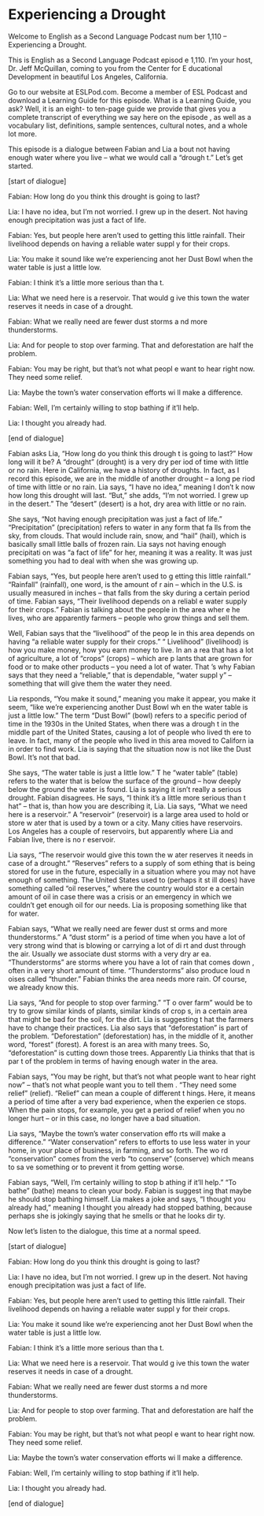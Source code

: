 # Experiencing a Drought

Welcome to English as a Second Language Podcast num ber 1,110 – Experiencing a Drought.

This is English as a Second Language Podcast episod e 1,110. I’m your host, Dr. Jeff McQuillan, coming to you from the Center for E ducational Development in beautiful Los Angeles, California.

Go to our website at ESLPod.com. Become a member of  ESL Podcast and download a Learning Guide for this episode. What is  a Learning Guide, you ask? Well, it is an eight- to ten-page guide we provide that gives you a complete transcript of everything we say here on the episode , as well as a vocabulary list, definitions, sample sentences, cultural notes, and a whole lot more.

This episode is a dialogue between Fabian and Lia a bout not having enough water where you live – what we would call a “drough t.” Let’s get started.

[start of dialogue]

Fabian: How long do you think this drought is going  to last?

Lia: I have no idea, but I’m not worried. I grew up  in the desert. Not having enough precipitation was just a fact of life.

Fabian: Yes, but people here aren’t used to getting  this little rainfall. Their livelihood depends on having a reliable water suppl y for their crops.

Lia: You make it sound like we’re experiencing anot her Dust Bowl when the water table is just a little low.

Fabian: I think it’s a little more serious than tha t.

Lia: What we need here is a reservoir. That would g ive this town the water reserves it needs in case of a drought.

Fabian: What we really need are fewer dust storms a nd more thunderstorms.

Lia: And for people to stop over farming. That and deforestation are half the problem.

Fabian: You may be right, but that’s not what peopl e want to hear right now. They need some relief.

Lia: Maybe the town’s water conservation efforts wi ll make a difference.

Fabian: Well, I’m certainly willing to stop bathing  if it’ll help.

Lia: I thought you already had.

[end of dialogue]

Fabian asks Lia, “How long do you think this drough t is going to last?” How long will it be? A “drought” (drought) is a very dry per iod of time with little or no rain. Here in California, we have a history of droughts. In fact, as I record this episode, we are in the middle of another drought – a long pe riod of time with little or no rain. Lia says, “I have no idea,” meaning I don’t k now how long this drought will last. “But,” she adds, “I’m not worried. I grew up in the desert.” The “desert” (desert) is a hot, dry area with little or no rain.

She says, “Not having enough precipitation was just  a fact of life.” “Precipitation” (precipitation) refers to water in any form that fa lls from the sky, from clouds. That would include rain, snow, and “hail” (hail), which is basically small little balls of frozen rain. Lia says not having enough precipitati on was “a fact of life” for her, meaning it was a reality. It was just something you  had to deal with when she was growing up.

Fabian says, “Yes, but people here aren’t used to g etting this little rainfall.” “Rainfall” (rainfall), one word, is the amount of r ain – which in the U.S. is usually measured in inches – that falls from the sky during  a certain period of time. Fabian says, “Their livelihood depends on a reliabl e water supply for their crops.” Fabian is talking about the people in the area wher e he lives, who are apparently farmers – people who grow things and sell them.

Well, Fabian says that the “livelihood” of the peop le in this area depends on having “a reliable water supply for their crops.” “ Livelihood” (livelihood) is how you make money, how you earn money to live. In an a rea that has a lot of agriculture, a lot of “crops” (crops) – which are p lants that are grown for food or to make other products – you need a lot of water. That ’s why Fabian says that they need a “reliable,” that is dependable, “water suppl y” – something that will give them the water they need.

Lia responds, “You make it sound,” meaning you make  it appear, you make it seem, “like we’re experiencing another Dust Bowl wh en the water table is just a little low.” The term “Dust Bowl” (bowl) refers to a specific period of time in the 1930s in the United States, when there was a drough t in the middle part of the United States, causing a lot of people who lived th ere to leave. In fact, many of the people who lived in this area moved to Californ ia in order to find work. Lia is saying that the situation now is not like the Dust Bowl. It’s not that bad.

She says, “The water table is just a little low.” T he “water table” (table) refers to the water that is below the surface of the ground –  how deeply below the ground the water is found. Lia is saying it isn’t really a  serious drought. Fabian disagrees. He says, “I think it’s a little more serious than t hat” – that is, than how you are describing it, Lia. Lia says, “What we need here is  a reservoir.” A “reservoir” (reservoir) is a large area used to hold or store w ater that is used by a town or a city. Many cities have reservoirs. Los Angeles has a couple of reservoirs, but apparently where Lia and Fabian live, there is no r eservoir.

Lia says, “The reservoir would give this town the w ater reserves it needs in case of a drought.” “Reserves” refers to a supply of som ething that is being stored for use in the future, especially in a situation where you may not have enough of something. The United States used to (perhaps it st ill does) have something called “oil reserves,” where the country would stor e a certain amount of oil in case there was a crisis or an emergency in which we  couldn’t get enough oil for our needs. Lia is proposing something like that for  water.

Fabian says, “What we really need are fewer dust st orms and more thunderstorms.” A “dust storm” is a period of time when you have a lot of very strong wind that is blowing or carrying a lot of di rt and dust through the air. Usually we associate dust storms with a very dry ar ea. “Thunderstorms” are storms where you have a lot of rain that comes down , often in a very short amount of time. “Thunderstorms” also produce loud n oises called “thunder.” Fabian thinks the area needs more rain. Of course, we already know this.

Lia says, “And for people to stop over farming.” “T o over farm” would be to try to grow similar kinds of plants, similar kinds of crop s, in a certain area that might be bad for the soil, for the dirt. Lia is suggesting t hat the farmers have to change their practices. Lia also says that “deforestation”  is part of the problem. “Deforestation” (deforestation) has, in the middle of it, another word, “forest” (forest). A forest is an area with many trees. So, “deforestation” is cutting down those trees. Apparently Lia thinks that that is par t of the problem in terms of having enough water in the area.

Fabian says, “You may be right, but that’s not what  people want to hear right now” – that’s not what people want you to tell them . “They need some relief” (relief). “Relief” can mean a couple of different t hings. Here, it means a period of time after a very bad experience, when the experien ce stops. When the pain stops, for example, you get a period of relief when  you no longer hurt – or in this case, no longer have a bad situation.

Lia says, “Maybe the town’s water conservation effo rts will make a difference.” “Water conservation” refers to efforts to use less water in your home, in your place of business, in farming, and so forth. The wo rd “conservation” comes from the verb “to conserve” (conserve) which means to sa ve something or to prevent it from getting worse.

Fabian says, “Well, I’m certainly willing to stop b athing if it’ll help.” “To bathe” (bathe) means to clean your body. Fabian is suggest ing that maybe he should stop bathing himself. Lia makes a joke and says, “I  thought you already had,” meaning I thought you already had stopped bathing, because perhaps she is jokingly saying that he smells or that he looks dir ty.

Now let’s listen to the dialogue, this time at a normal speed.

[start of dialogue]

Fabian: How long do you think this drought is going  to last?

Lia: I have no idea, but I’m not worried. I grew up  in the desert. Not having enough precipitation was just a fact of life.

Fabian: Yes, but people here aren’t used to getting  this little rainfall. Their livelihood depends on having a reliable water suppl y for their crops.

Lia: You make it sound like we’re experiencing anot her Dust Bowl when the water table is just a little low.

Fabian: I think it’s a little more serious than tha t.

Lia: What we need here is a reservoir. That would g ive this town the water reserves it needs in case of a drought.

Fabian: What we really need are fewer dust storms a nd more thunderstorms.

Lia: And for people to stop over farming. That and deforestation are half the problem.

Fabian: You may be right, but that’s not what peopl e want to hear right now. They need some relief.

Lia: Maybe the town’s water conservation efforts wi ll make a difference.

Fabian: Well, I’m certainly willing to stop bathing  if it’ll help.

Lia: I thought you already had.

[end of dialogue]





